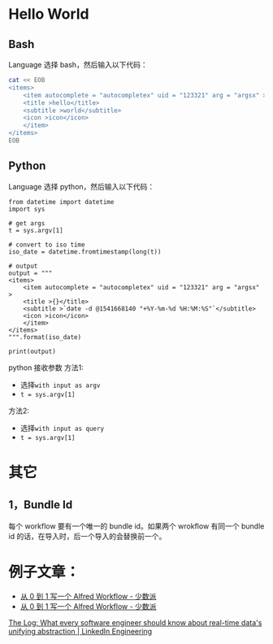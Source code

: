 # Hello World
## Bash
Language 选择 bash，然后输入以下代码：
```bash
cat << EOB
<items>
    <item autocomplete = "autocompletex" uid = "123321" arg = "argsx" >
    <title >hello</title>
    <subtitle >world</subtitle>
    <icon >icon</icon>
    </item>
</items>
EOB
```

## Python
Language 选择 python，然后输入以下代码：
```
from datetime import datetime
import sys

# get args
t = sys.argv[1]

# convert to iso time
iso_date = datetime.fromtimestamp(long(t))

# output
output = """
<items>
    <item autocomplete = "autocompletex" uid = "123321" arg = "argsx" >
    <title >{}</title>
    <subtitle >`date -d @1541668140 "+%Y-%m-%d %H:%M:%S"`</subtitle>
    <icon >icon</icon>
    </item>
</items>
""".format(iso_date)

print(output)

```



python 接收参数
方法1:
- 选择`with input as argv`
- `t = sys.argv[1]`

方法2:
- 选择`with input as query`
- `t = sys.argv[1]`

# 其它
## 1，Bundle Id
每个 workflow 要有一个唯一的 bundle id。如果两个 wrokflow 有同一个 bundle id 的话，在导入时，后一个导入的会替换前一个。





# 例子文章：
- [从 0 到 1 写一个 Alfred Workflow - 少数派](https://sspai.com/post/47710)
- [从 0 到 1 写一个 Alfred Workflow - 少数派](https://sspai.com/post/47710)


[The Log: What every software engineer should know about real-time data's unifying abstraction | LinkedIn Engineering](https://engineering.linkedin.com/distributed-systems/log-what-every-software-engineer-should-know-about-real-time-datas-unifying)

